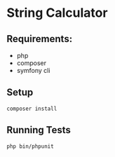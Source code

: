 # String Calculator

## Requirements:
- php
- composer
- symfony cli

## Setup
`composer install`

## Running Tests
`php bin/phpunit`